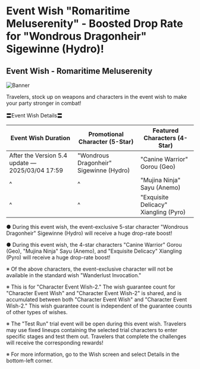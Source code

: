 # Event Wish "Romaritime Meluserenity" - Boosted Drop Rate for "Wondrous Dragonheir" Sigewinne (Hydro)!
## Event Wish - Romaritime Meluserenity
![Banner](https://sdk.hoyoverse.com/upload/ann/2025/01/21/7ba5c66e1f1ac71c52a5cdad933398ff_196878705987745816.jpg)

Travelers, stock up on weapons and characters in the event wish to make your party stronger in combat!

〓Event Wish Details〓

Event Wish Duration | Promotional Character (5-Star) | Featured Characters (4-Star)
--- | --- | ---
After the Version 5.4 update  —  <t class="t_lc" contenteditable="false">2025/03/04 17:59</t> | "Wondrous Dragonheir" Sigewinne (Hydro) | "Canine Warrior" Gorou (Geo)
^ | ^ | "Mujina Ninja" Sayu (Anemo)
^ | ^ | "Exquisite Delicacy" Xiangling (Pyro)

● During this event wish, the event-exclusive 5-star character "Wondrous Dragonheir" Sigewinne (Hydro) will receive a huge drop-rate boost!

● During this event wish, the 4-star characters "Canine Warrior" Gorou (Geo), "Mujina Ninja" Sayu (Anemo), and "Exquisite Delicacy" Xiangling (Pyro) will receive a huge drop-rate boost!

※ Of the above characters, the event-exclusive character will not be available in the standard wish "Wanderlust Invocation."

※ This is for "Character Event Wish-2." The wish guarantee count for "Character Event Wish" and "Character Event Wish-2" is shared, and is accumulated between both "Character Event Wish" and "Character Event Wish-2." This wish guarantee count is independent of the guarantee counts of other types of wishes.

※ The "Test Run" trial event will be open during this event wish. Travelers may use fixed lineups containing the selected trial characters to enter specific stages and test them out. Travelers that complete the challenges will receive the corresponding rewards!

※ For more information, go to the Wish screen and select Details in the bottom-left corner.
